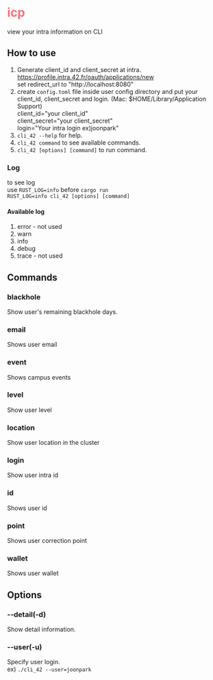 # <span style="color: rgb(255, 111, 122)"> icp </span>
view your intra information on CLI

## How to use
1. Generate client_id and client_secret at intra.\
https://profile.intra.42.fr/oauth/applications/new  \
set redirect_url to "http://localhost:8080"
2. create `config.toml` file inside user config directory and put your client_id, client_secret and login. (Mac: $HOME/Library/Application Support) \
	client_id="your client_id" \
	client_secret="your client_secret" \
	login="Your intra login ex)joonpark"
3. `cli_42 --help` for help.
4. `cli_42 command` to see available commands.
5. `cli_42 [options] [command]` to run command.

### Log
to see log \
use `RUST_LOG=info` before `cargo run`\
`RUST_LOG=info cli_42 [options] [command]`

#### Available log
1. error - not used
2. warn
3. info
4. debug
5. trace - not used

## Commands
### blackhole
Show user's remaining blackhole days.
### email
Shows user email
### event
Shows campus events
### level
Show user level
### location
Show user location in the cluster
### login
Show user intra id
### id
Shows user id
### point
Shows user correction point
### wallet
Shows user wallet


## Options
### --detail(-d)
Show detail information.
### --user(-u)
Specify user login.\
ex) `./cli_42 --user=joonpark`
